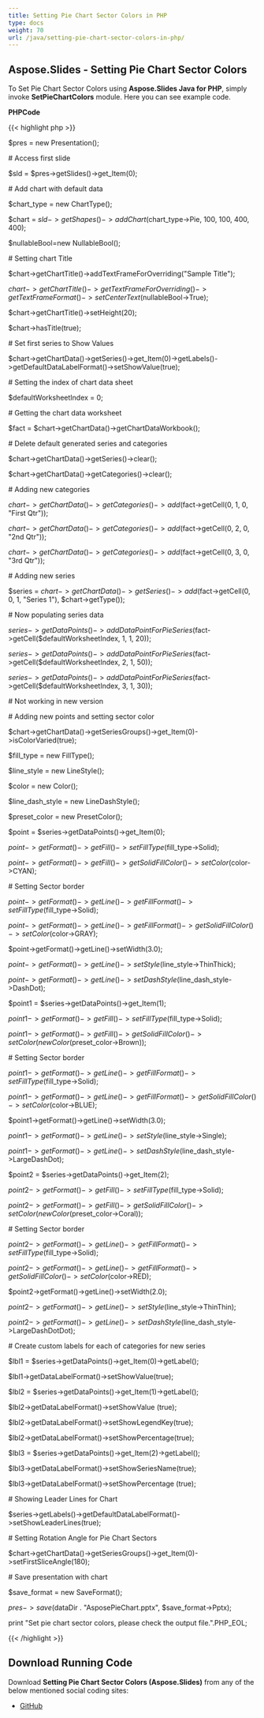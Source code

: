 ```yaml
---
title: Setting Pie Chart Sector Colors in PHP
type: docs
weight: 70
url: /java/setting-pie-chart-sector-colors-in-php/
---
```


## **Aspose.Slides - Setting Pie Chart Sector Colors**
To Set Pie Chart Sector Colors using **Aspose.Slides Java for PHP**, simply invoke **SetPieChartColors** module. Here you can see example code.

**PHPCode**

{{< highlight php >}}

 $pres = new Presentation();

\# Access first slide

$sld = $pres->getSlides()->get_Item(0);

\# Add chart with default data

$chart_type = new ChartType();

$chart = $sld->getShapes()->addChart($chart_type->Pie, 100, 100, 400, 400);

$nullableBool=new NullableBool();

\# Setting chart Title

$chart->getChartTitle()->addTextFrameForOverriding("Sample Title");

$chart->getChartTitle()->getTextFrameForOverriding()->getTextFrameFormat()->setCenterText($nullableBool->True);

$chart->getChartTitle()->setHeight(20);

$chart->hasTitle(true);

\# Set first series to Show Values

$chart->getChartData()->getSeries()->get_Item(0)->getLabels()->getDefaultDataLabelFormat()->setShowValue(true);

\# Setting the index of chart data sheet

$defaultWorksheetIndex = 0;

\# Getting the chart data worksheet

$fact = $chart->getChartData()->getChartDataWorkbook();

\# Delete default generated series and categories

$chart->getChartData()->getSeries()->clear();

$chart->getChartData()->getCategories()->clear();

\# Adding new categories

$chart->getChartData()->getCategories()->add($fact->getCell(0, 1, 0, "First Qtr"));

$chart->getChartData()->getCategories()->add($fact->getCell(0, 2, 0, "2nd Qtr"));

$chart->getChartData()->getCategories()->add($fact->getCell(0, 3, 0, "3rd Qtr"));

\# Adding new series

$series = $chart->getChartData()->getSeries()->add($fact->getCell(0, 0, 1, "Series 1"), $chart->getType());

\# Now populating series data

$series->getDataPoints()->addDataPointForPieSeries($fact->getCell($defaultWorksheetIndex, 1, 1, 20));

$series->getDataPoints()->addDataPointForPieSeries($fact->getCell($defaultWorksheetIndex, 2, 1, 50));

$series->getDataPoints()->addDataPointForPieSeries($fact->getCell($defaultWorksheetIndex, 3, 1, 30));

\# Not working in new version

\# Adding new points and setting sector color

$chart->getChartData()->getSeriesGroups()->get_Item(0)->isColorVaried(true);

$fill_type = new FillType();

$line_style = new LineStyle();

$color = new Color();

$line_dash_style = new LineDashStyle();

$preset_color = new PresetColor();

$point = $series->getDataPoints()->get_Item(0);

$point->getFormat()->getFill()->setFillType($fill_type->Solid);

$point->getFormat()->getFill()->getSolidFillColor()->setColor($color->CYAN);

\# Setting Sector border

$point->getFormat()->getLine()->getFillFormat()->setFillType($fill_type->Solid);

$point->getFormat()->getLine()->getFillFormat()->getSolidFillColor()->setColor($color->GRAY);

$point->getFormat()->getLine()->setWidth(3.0);

$point->getFormat()->getLine()->setStyle($line_style->ThinThick);

$point->getFormat()->getLine()->setDashStyle($line_dash_style->DashDot);


$point1 = $series->getDataPoints()->get_Item(1);

$point1->getFormat()->getFill()->setFillType($fill_type->Solid);

$point1->getFormat()->getFill()->getSolidFillColor()->setColor(new Color($preset_color->Brown));

\# Setting Sector border

$point1->getFormat()->getLine()->getFillFormat()->setFillType($fill_type->Solid);

$point1->getFormat()->getLine()->getFillFormat()->getSolidFillColor()->setColor($color->BLUE);

$point1->getFormat()->getLine()->setWidth(3.0);

$point1->getFormat()->getLine()->setStyle($line_style->Single);

$point1->getFormat()->getLine()->setDashStyle($line_dash_style->LargeDashDot);

$point2 = $series->getDataPoints()->get_Item(2);

$point2->getFormat()->getFill()->setFillType($fill_type->Solid);

$point2->getFormat()->getFill()->getSolidFillColor()->setColor(new Color($preset_color->Coral));

\# Setting Sector border

$point2->getFormat()->getLine()->getFillFormat()->setFillType($fill_type->Solid);

$point2->getFormat()->getLine()->getFillFormat()->getSolidFillColor()->setColor($color->RED);

$point2->getFormat()->getLine()->setWidth(2.0);

$point2->getFormat()->getLine()->setStyle($line_style->ThinThin);

$point2->getFormat()->getLine()->setDashStyle($line_dash_style->LargeDashDotDot);

\# Create custom labels for each of categories for new series

$lbl1 = $series->getDataPoints()->get_Item(0)->getLabel();

$lbl1->getDataLabelFormat()->setShowValue(true);

$lbl2 = $series->getDataPoints()->get_Item(1)->getLabel();

$lbl2->getDataLabelFormat()->setShowValue (true);

$lbl2->getDataLabelFormat()->setShowLegendKey(true);

$lbl2->getDataLabelFormat()->setShowPercentage(true);

$lbl3 = $series->getDataPoints()->get_Item(2)->getLabel();

$lbl3->getDataLabelFormat()->setShowSeriesName(true);

$lbl3->getDataLabelFormat()->setShowPercentage (true);

\# Showing Leader Lines for Chart

$series->getLabels()->getDefaultDataLabelFormat()->setShowLeaderLines(true);

\# Setting Rotation Angle for Pie Chart Sectors

$chart->getChartData()->getSeriesGroups()->get_Item(0)->setFirstSliceAngle(180);

\# Save presentation with chart

$save_format = new SaveFormat();

$pres->save($dataDir . "AsposePieChart.pptx", $save_format->Pptx);

print "Set pie chart sector colors, please check the output file.".PHP_EOL;

{{< /highlight >}}
## **Download Running Code**
Download **Setting Pie Chart Sector Colors (Aspose.Slides)** from any of the below mentioned social coding sites:

- [GitHub](https://github.com/aspose-slides/Aspose.Slides-for-Java/blob/master/Plugins/Aspose_Slides_Java_for_PHP/src/aspose/slides/WorkingWithCharts/SetPieChartColors.php)

